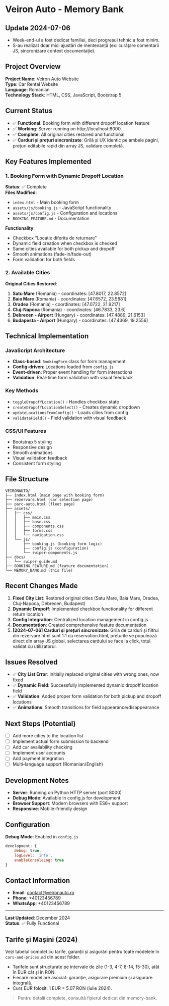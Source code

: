 # Veiron Auto - Memory Bank

## Update 2024-07-06
- Week-end-ul a fost dedicat familiei, deci progresul tehnic a fost minim.
- S-au realizat doar mici ajustări de mentenanță (ex: curățare comentarii JS, sincronizare context documentație).

## Project Overview
**Project Name**: Veiron Auto Website  
**Type**: Car Rental Website  
**Language**: Romanian  
**Technology Stack**: HTML, CSS, JavaScript, Bootstrap 5

## Current Status
- ✅ **Functional**: Booking form with different dropoff location feature
- ✅ **Working**: Server running on http://localhost:8000
- ✅ **Complete**: All original cities restored and functional
- ✅ **Carduri și prețuri sincronizate**: Grilă și UX identic pe ambele pagini, prețuri editabile rapid din array JS, validare completă.

## Key Features Implemented

### 1. Booking Form with Dynamic Dropoff Location
**Status**: ✅ Complete  
**Files Modified**:
- `index.html` - Main booking form
- `assets/js/booking.js` - JavaScript functionality
- `assets/js/config.js` - Configuration and locations
- `BOOKING_FEATURE.md` - Documentation

**Functionality**:
- Checkbox "Locatie diferita de returnare" 
- Dynamic field creation when checkbox is checked
- Same cities available for both pickup and dropoff
- Smooth animations (fade-in/fade-out)
- Form validation for both fields

### 2. Available Cities
**Original Cities Restored**:
1. **Satu Mare** (Romania) - coordinates: [47.8017, 22.8572]
2. **Baia Mare** (Romania) - coordinates: [47.6572, 23.5881]
3. **Oradea** (Romania) - coordinates: [47.0722, 21.9217]
4. **Cluj-Napoca** (Romania) - coordinates: [46.7833, 23.6]
5. **Debrecen - Airport** (Hungary) - coordinates: [47.4889, 21.6153]
6. **Budapesta - Airport** (Hungary) - coordinates: [47.4369, 19.2556]

## Technical Implementation

### JavaScript Architecture
- **Class-based**: `BookingForm` class for form management
- **Config-driven**: Locations loaded from `config.js`
- **Event-driven**: Proper event handling for form interactions
- **Validation**: Real-time form validation with visual feedback

### Key Methods
- `toggleDropoffLocation()` - Handles checkbox state
- `createDropoffLocationSelect()` - Creates dynamic dropdown
- `updateLocationsFromConfig()` - Loads cities from config
- `validateField()` - Field validation with visual feedback

### CSS/UI Features
- Bootstrap 5 styling
- Responsive design
- Smooth animations
- Visual validation feedback
- Consistent form styling

## File Structure
```
VEIRONAUTO/
├── index.html (main page with booking form)
├── rezervare.html (car selection page)
├── parc-auto.html (fleet page)
├── assets/
│   ├── css/
│   │   ├── main.css
│   │   ├── base.css
│   │   ├── components.css
│   │   ├── forms.css
│   │   └── navigation.css
│   └── js/
│       ├── booking.js (booking form logic)
│       ├── config.js (configuration)
│       └── swiper-components.js
├── docs/
│   └── swiper-guide.md
├── BOOKING_FEATURE.md (feature documentation)
└── MEMORY_BANK.md (this file)
```

## Recent Changes Made
1. **Fixed City List**: Restored original cities (Satu Mare, Baia Mare, Oradea, Cluj-Napoca, Debrecen, Budapest)
2. **Dynamic Dropoff**: Implemented checkbox functionality for different return location
3. **Config Integration**: Centralized location management in config.js
4. **Documentation**: Created comprehensive feature documentation
5. **[2024-07-06] Carduri și prețuri sincronizate**: Grila de carduri și filtrul din rezervare.html sunt 1:1 cu reservation.html, prețurile se populează direct din array JS global, selectarea cardului se face la click, totul validat cu utilizatorul.

## Issues Resolved
- ✅ **City List Error**: Initially replaced original cities with wrong ones, now fixed
- ✅ **Dynamic Field**: Successfully implemented dynamic dropoff location field
- ✅ **Validation**: Added proper form validation for both pickup and dropoff locations
- ✅ **Animations**: Smooth transitions for field appearance/disappearance

## Next Steps (Potential)
- [ ] Add more cities to the location list
- [ ] Implement actual form submission to backend
- [ ] Add car availability checking
- [ ] Implement user accounts
- [ ] Add payment integration
- [ ] Multi-language support (Romanian/English)

## Development Notes
- **Server**: Running on Python HTTP server (port 8000)
- **Debug Mode**: Available in config.js for development
- **Browser Support**: Modern browsers with ES6+ support
- **Responsive**: Mobile-friendly design

## Configuration
**Debug Mode**: Enabled in `config.js`
```javascript
development: {
    debug: true,
    logLevel: 'info',
    enableConsoleLog: true
}
```

## Contact Information
- **Email**: contact@veironauto.ro
- **Phone**: +40123456789
- **WhatsApp**: +40123456789

---
**Last Updated**: December 2024  
**Status**: ✅ Fully Functional 

## Tarife și Mașini (2024)

Vezi tabelul complet cu tarife, garanții și asigurări pentru toate modelele în `cars-and-prices.md` din acest folder.

- Tarifele sunt structurate pe intervale de zile (1-3, 4-7, 8-14, 15-30), atât în EUR cât și în RON.
- Fiecare model are asociat: garanție, asigurare premium și asigurare integrală.
- Curs EUR folosit: 1 EUR = 5.07 RON (iulie 2024).

> Pentru detalii complete, consultă fișierul dedicat din memory-bank. 